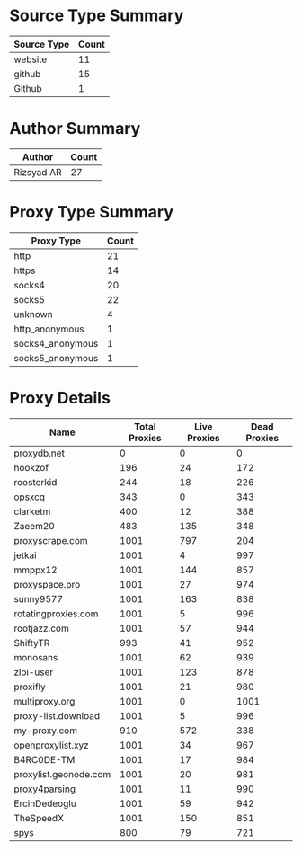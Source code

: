 # Source Type Summary

| Source Type | Count |
|-------------|-------|
| website | 11 |
| github | 15 |
| Github | 1 |


# Author Summary

| Author | Count |
|--------|-------|
| Rizsyad AR | 27 |


# Proxy Type Summary

| Proxy Type | Count |
|------------|-------|
| http | 21 |
| https | 14 |
| socks4 | 20 |
| socks5 | 22 |
| unknown | 4 |
| http_anonymous | 1 |
| socks4_anonymous | 1 |
| socks5_anonymous | 1 |


# Proxy Details

| Name | Total Proxies | Live Proxies | Dead Proxies |
|------|---------------|--------------|---------------|
| proxydb.net | 0 | 0 | 0 |
| hookzof | 196 | 24 | 172 |
| roosterkid | 244 | 18 | 226 |
| opsxcq | 343 | 0 | 343 |
| clarketm | 400 | 12 | 388 |
| Zaeem20 | 483 | 135 | 348 |
| proxyscrape.com | 1001 | 797 | 204 |
| jetkai | 1001 | 4 | 997 |
| mmppx12 | 1001 | 144 | 857 |
| proxyspace.pro | 1001 | 27 | 974 |
| sunny9577 | 1001 | 163 | 838 |
| rotatingproxies.com | 1001 | 5 | 996 |
| rootjazz.com | 1001 | 57 | 944 |
| ShiftyTR | 993 | 41 | 952 |
| monosans | 1001 | 62 | 939 |
| zloi-user | 1001 | 123 | 878 |
| proxifly | 1001 | 21 | 980 |
| multiproxy.org | 1001 | 0 | 1001 |
| proxy-list.download | 1001 | 5 | 996 |
| my-proxy.com | 910 | 572 | 338 |
| openproxylist.xyz | 1001 | 34 | 967 |
| B4RC0DE-TM | 1001 | 17 | 984 |
| proxylist.geonode.com | 1001 | 20 | 981 |
| proxy4parsing | 1001 | 11 | 990 |
| ErcinDedeoglu | 1001 | 59 | 942 |
| TheSpeedX | 1001 | 150 | 851 |
| spys | 800 | 79 | 721 |
